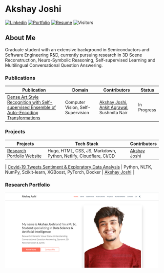 # Akshay Joshi
[![Linkedin](https://img.shields.io/badge/-LinkedIn-222222?style=flat-square&logo=Linkedin&logoColor=white&link=https://www.linkedin.com/in/sudiptoghosh99/)](https://www.linkedin.com/in/akshayjoshi56/)
[![Portfolio](https://img.shields.io/badge/-Portfolio-yellow)](https://akshayjoshi.tech/)
[![Resume](https://img.shields.io/badge/-Resume-orange)](https://akshayjoshi.tech/files/cv.pdf)
![Visitors](https://visitor-badge.glitch.me/badge?page_id=akshayjoshii.visitor-badge)

## About Me
Graduate student with an extensive background in Semiconductors and Software Engineering R&D, currently pursuing research in 3D Scene Reconstruction, Neuro-Symbolic Reasoning, Self-supervised Learning and Multilingual Conversational Question Answering.

### Publications
|   Publication   | Domain  |   Contributors  |   Status  |
|-----------------|---------|-----------------|-----------|
|   [Dense Art Style Recognition with Self-supervised Ensemble of Auto-Encoding Transformations](https://github.com/akshayjoshii/Deep_Self-Supervised_Art_Style_Recognition)  |   Computer Vision, Self-Supervision |   [Akshay Joshi](https://akshayjoshi.tech/), [Ankit Agrawal](https://github.com/123ankitagr), Sushmita Nair |   In Progress |

### Projects
|   Projects    |   Tech Stack  |   Contributors    |
|---------------|---------------|-------------------|
| [Research Portfolio Website](https://github.com/akshayjoshii/akshayjoshii.github.io)  | Hugo, HTML, CSS, JS, Markdown, Python, Netlify, Cloudflare, CI/CD | [Akshay Joshi](https://akshayjoshi.tech/)  |

|   [Covid-19 Tweets Sentiment & Exploratory Data Analysis](https://github.com/akshayjoshii/COVID19-Tweet-Sentiment-Analysis-and-EDA)   |   Python, NLTK, NumPy, Scikit-learn, XGBoost, PyTorch, Docker |   [Akshay Joshi](https://akshayjoshi.tech/)   |


### Research Portfolio
[![Akshay](site_screenshot.png)](https://akshayjoshi.tech)

